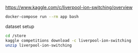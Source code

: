 https://www.kaggle.com/c/liverpool-ion-switching/overview

```sh
docker-compose run --rm app bash
```

dataset setup
```sh
cd /store
kaggle competitions download -c liverpool-ion-switching
unzip liverpool-ion-switching
```
